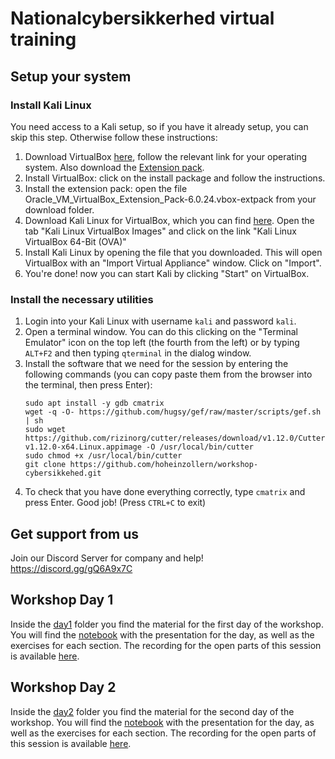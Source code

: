 # Nationalcybersikkerhed virtual training


## Setup your system

### Install Kali Linux
You need access to a Kali setup, so if you have it already setup, you can skip this step. Otherwise follow these instructions:
1. Download VirtualBox [here](https://www.virtualbox.org/wiki/Download_Old_Builds_6_0), follow the relevant link for your operating system. Also download the [Extension pack](https://download.virtualbox.org/virtualbox/6.0.24/Oracle_VM_VirtualBox_Extension_Pack-6.0.24.vbox-extpack).
2. Install VirtualBox: click on the install package and follow the instructions.
3. Install the extension pack: open the file Oracle_VM_VirtualBox_Extension_Pack-6.0.24.vbox-extpack from your download folder.
4. Download Kali Linux for VirtualBox, which you can find [here](https://www.offensive-security.com/kali-linux-vm-vmware-virtualbox-image-download/). Open the tab "Kali Linux VirtualBox Images" and click on the link "Kali Linux VirtualBox 64-Bit (OVA)"
5. Install Kali Linux by opening the file that you downloaded. This will open VirtualBox with an "Import Virtual Appliance" window. Click on "Import".
6. You're done! now you can start Kali by clicking "Start" on VirtualBox.

### Install the necessary utilities

1. Login into your Kali Linux with username `kali` and password `kali`.
2. Open a terminal window. You can do this clicking on the "Terminal Emulator" icon on the top left (the fourth from the left) or by typing `ALT+F2` and then typing `qterminal` in the dialog window.
3. Install the software that we need for the session by entering the following commands (you can copy paste them from the browser into the terminal, then press Enter):
    ```
    sudo apt install -y gdb cmatrix
    wget -q -O- https://github.com/hugsy/gef/raw/master/scripts/gef.sh | sh
    sudo wget https://github.com/rizinorg/cutter/releases/download/v1.12.0/Cutter-v1.12.0-x64.Linux.appimage -O /usr/local/bin/cutter
    sudo chmod +x /usr/local/bin/cutter
    git clone https://github.com/hoheinzollern/workshop-cybersikkehed.git
    ```
4. To check that you have done everything correctly, type `cmatrix` and press Enter. Good job! (Press `CTRL+C` to exit)

## Get support from us

Join our Discord Server for company and help! https://discord.gg/gQ6A9x7C

## Workshop Day 1

Inside the [day1](day1/) folder you find the material for the first day of the workshop.
You will find the [notebook](day1/presentation.ipynb) with the presentation for the day, as well as the exercises for each section.
The recording for the open parts of this session is available [here](https://use.vg/nnLu42hXPZFB).

## Workshop Day 2

Inside the [day2](day2/) folder you find the material for the second day of the workshop.
You will find the [notebook](day2/presentation.ipynb) with the presentation for the day, as well as the exercises for each section.
The recording for the open parts of this session is available [here](https://use.vg/1zoCBd5GFJLQ).

